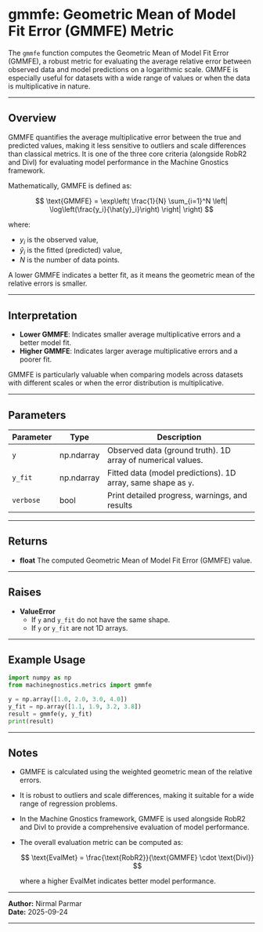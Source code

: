 # gmmfe: Geometric Mean of Model Fit Error (GMMFE) Metric

The `gmmfe` function computes the Geometric Mean of Model Fit Error (GMMFE), a robust metric for evaluating the average relative error between observed data and model predictions on a logarithmic scale. GMMFE is especially useful for datasets with a wide range of values or when the data is multiplicative in nature.

---

## Overview

GMMFE quantifies the average multiplicative error between the true and predicted values, making it less sensitive to outliers and scale differences than classical metrics. It is one of the three core criteria (alongside RobR2 and DivI) for evaluating model performance in the Machine Gnostics framework.

Mathematically, GMMFE is defined as:

$$
\text{GMMFE} = \exp\left( \frac{1}{N} \sum_{i=1}^N \left| \log\left(\frac{y_i}{\hat{y}_i}\right) \right| \right)
$$

where:

- $y_i$ is the observed value,
- $\hat{y}_i$ is the fitted (predicted) value,
- $N$ is the number of data points.

A lower GMMFE indicates a better fit, as it means the geometric mean of the relative errors is smaller.

---

## Interpretation

- **Lower GMMFE**: Indicates smaller average multiplicative errors and a better model fit.
- **Higher GMMFE**: Indicates larger average multiplicative errors and a poorer fit.

GMMFE is particularly valuable when comparing models across datasets with different scales or when the error distribution is multiplicative.

---

## Parameters

| Parameter   | Type       | Description                                                     |
| ----------- | ---------- | --------------------------------------------------------------- |
| `y`       | np.ndarray | Observed data (ground truth). 1D array of numerical values.     |
| `y_fit`   | np.ndarray | Fitted data (model predictions). 1D array, same shape as `y`. |
| `verbose` | bool       | Print detailed progress, warnings, and results                  |

---

## Returns

- **float**
  The computed Geometric Mean of Model Fit Error (GMMFE) value.

---

## Raises

- **ValueError**
  - If `y` and `y_fit` do not have the same shape.
  - If `y` or `y_fit` are not 1D arrays.

---

## Example Usage

```python
import numpy as np
from machinegnostics.metrics import gmmfe

y = np.array([1.0, 2.0, 3.0, 4.0])
y_fit = np.array([1.1, 1.9, 3.2, 3.8])
result = gmmfe(y, y_fit)
print(result)
```

---

## Notes

- GMMFE is calculated using the weighted geometric mean of the relative errors.
- It is robust to outliers and scale differences, making it suitable for a wide range of regression problems.
- In the Machine Gnostics framework, GMMFE is used alongside RobR2 and DivI to provide a comprehensive evaluation of model performance.
- The overall evaluation metric can be computed as:

  $$
  \text{EvalMet} = \frac{\text{RobR2}}{\text{GMMFE} \cdot \text{DivI}}
  $$

  where a higher EvalMet indicates better model performance.

---

**Author:** Nirmal Parmar		
**Date:** 2025-09-24

---
